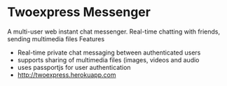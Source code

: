 # Twoexpress Messenger 
A multi-user web instant chat messenger. Real-time chatting with friends, sending multimedia files 
Features 
- Real-time private chat messaging between authenticated users
- supports sharing of multimedia files (images, videos and audio 
- uses passportjs for user authentication 
- http://twoexpress.herokuapp.com

